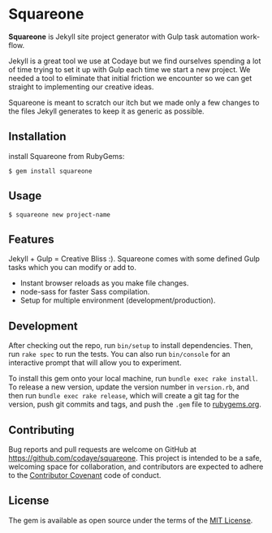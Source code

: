 # Squareone

__Squareone__ is Jekyll site project generator with Gulp task automation work-flow.

Jekyll is a great tool we use at Codaye but we find ourselves spending a lot of time trying to set it up with Gulp each time we start a new project. We needed a tool to eliminate that initial friction we encounter so we can get straight to implementing our creative ideas.

Squareone is meant to scratch our itch but we made only a few changes to the files Jekyll generates to keep it as generic as possible.


## Installation

install Squareone from RubyGems:

    $ gem install squareone

## Usage

    $ squareone new project-name


## Features
Jekyll + Gulp = Creative Bliss :). Squareone comes with some defined Gulp tasks which you can modify or add to.

- Instant browser reloads as you make file changes.
- node-sass for faster Sass compilation.
- Setup for multiple environment (development/production).


## Development

After checking out the repo, run `bin/setup` to install dependencies. Then, run `rake spec` to run the tests. You can also run `bin/console` for an interactive prompt that will allow you to experiment.

To install this gem onto your local machine, run `bundle exec rake install`. To release a new version, update the version number in `version.rb`, and then run `bundle exec rake release`, which will create a git tag for the version, push git commits and tags, and push the `.gem` file to [rubygems.org](https://rubygems.org).

## Contributing

Bug reports and pull requests are welcome on GitHub at https://github.com/codaye/squareone. This project is intended to be a safe, welcoming space for collaboration, and contributors are expected to adhere to the [Contributor Covenant](http://contributor-covenant.org) code of conduct.


## License

The gem is available as open source under the terms of the [MIT License](http://opensource.org/licenses/MIT).

